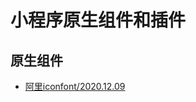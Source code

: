 # 小程序原生组件和插件

## 原生组件

+ [阿里iconfont/2020.12.09](https://github.com/iconfont-cli/taro-iconfont-cli)
